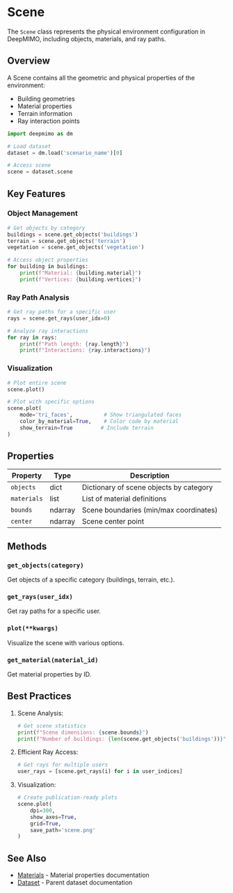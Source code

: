 # Scene

The `Scene` class represents the physical environment configuration in DeepMIMO, including objects, materials, and ray paths.

## Overview

A Scene contains all the geometric and physical properties of the environment:
- Building geometries
- Material properties
- Terrain information
- Ray interaction points

```python
import deepmimo as dm

# Load dataset
dataset = dm.load('scenario_name')[0]

# Access scene
scene = dataset.scene
```

## Key Features

### Object Management
```python
# Get objects by category
buildings = scene.get_objects('buildings')
terrain = scene.get_objects('terrain')
vegetation = scene.get_objects('vegetation')

# Access object properties
for building in buildings:
    print(f"Material: {building.material}")
    print(f"Vertices: {building.vertices}")
```

### Ray Path Analysis
```python
# Get ray paths for a specific user
rays = scene.get_rays(user_idx=0)

# Analyze ray interactions
for ray in rays:
    print(f"Path length: {ray.length}")
    print(f"Interactions: {ray.interactions}")
```

### Visualization
```python
# Plot entire scene
scene.plot()

# Plot with specific options
scene.plot(
    mode='tri_faces',          # Show triangulated faces
    color_by_material=True,    # Color code by material
    show_terrain=True         # Include terrain
)
```

## Properties

| Property | Type | Description |
|----------|------|-------------|
| `objects` | dict | Dictionary of scene objects by category |
| `materials` | list | List of material definitions |
| `bounds` | ndarray | Scene boundaries (min/max coordinates) |
| `center` | ndarray | Scene center point |

## Methods

### `get_objects(category)`
Get objects of a specific category (buildings, terrain, etc.).

### `get_rays(user_idx)`
Get ray paths for a specific user.

### `plot(**kwargs)`
Visualize the scene with various options.

### `get_material(material_id)`
Get material properties by ID.

## Best Practices

1. Scene Analysis:
   ```python
   # Get scene statistics
   print(f"Scene dimensions: {scene.bounds}")
   print(f"Number of buildings: {len(scene.get_objects('buildings'))}")
   ```

2. Efficient Ray Access:
   ```python
   # Get rays for multiple users
   user_rays = [scene.get_rays(i) for i in user_indices]
   ```

3. Visualization:
   ```python
   # Create publication-ready plots
   scene.plot(
       dpi=300,
       show_axes=True,
       grid=True,
       save_path='scene.png'
   )
   ```

## See Also
- [Materials](materials.md) - Material properties documentation
- [Dataset](dataset.md) - Parent dataset documentation 